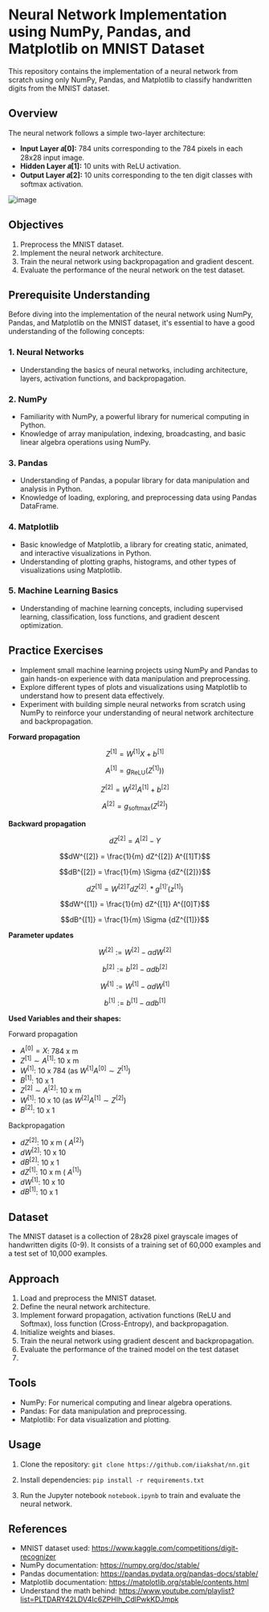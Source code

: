 # Neural Network Implementation using NumPy, Pandas, and Matplotlib on MNIST Dataset

This repository contains the implementation of a neural network from scratch using only NumPy, Pandas, and Matplotlib to classify handwritten digits from the MNIST dataset.

## Overview

The neural network follows a simple two-layer architecture:
- **Input Layer 𝑎[0]:** 784 units corresponding to the 784 pixels in each 28x28 input image.
- **Hidden Layer 𝑎[1]:** 10 units with ReLU activation.
- **Output Layer 𝑎[2]:** 10 units corresponding to the ten digit classes with softmax activation.


![image](https://github.com/iiakshat/nn/assets/92530735/2b767875-4e1e-4685-8b42-7ffa619c6285)


## Objectives

1. Preprocess the MNIST dataset.
2. Implement the neural network architecture.
3. Train the neural network using backpropagation and gradient descent.
4. Evaluate the performance of the neural network on the test dataset.

## Prerequisite Understanding

Before diving into the implementation of the neural network using NumPy, Pandas, and Matplotlib on the MNIST dataset, it's essential to have a good understanding of the following concepts:

### 1. Neural Networks
- Understanding the basics of neural networks, including architecture, layers, activation functions, and backpropagation.

### 2. NumPy
- Familiarity with NumPy, a powerful library for numerical computing in Python.
- Knowledge of array manipulation, indexing, broadcasting, and basic linear algebra operations using NumPy.

### 3. Pandas
- Understanding of Pandas, a popular library for data manipulation and analysis in Python.
- Knowledge of loading, exploring, and preprocessing data using Pandas DataFrame.

### 4. Matplotlib
- Basic knowledge of Matplotlib, a library for creating static, animated, and interactive visualizations in Python.
- Understanding of plotting graphs, histograms, and other types of visualizations using Matplotlib.

### 5. Machine Learning Basics
- Understanding of machine learning concepts, including supervised learning, classification, loss functions, and gradient descent optimization.

## Practice Exercises

- Implement small machine learning projects using NumPy and Pandas to gain hands-on experience with data manipulation and preprocessing.
- Explore different types of plots and visualizations using Matplotlib to understand how to present data effectively.
- Experiment with building simple neural networks from scratch using NumPy to reinforce your understanding of neural network architecture and backpropagation.

**Forward propagation**

$$Z^{[1]} = W^{[1]} X + b^{[1]}$$

$$A^{[1]} = g_{\text{ReLU}}(Z^{[1]}))$$

$$Z^{[2]} = W^{[2]} A^{[1]} + b^{[2]}$$

$$A^{[2]} = g_{\text{softmax}}(Z^{[2]})$$


**Backward propagation**

$$dZ^{[2]} = A^{[2]} - Y$$

$$dW^{[2]} = \frac{1}{m} dZ^{[2]} A^{[1]T}$$

$$dB^{[2]} = \frac{1}{m} \Sigma {dZ^{[2]}}$$

$$dZ^{[1]} = W^{[2]T} dZ^{[2]} .* g^{[1]\prime} (z^{[1]})$$

$$dW^{[1]} = \frac{1}{m} dZ^{[1]} A^{[0]T}$$

$$dB^{[1]} = \frac{1}{m} \Sigma {dZ^{[1]}}$$


**Parameter updates**

$$W^{[2]} := W^{[2]} - \alpha dW^{[2]}$$

$$b^{[2]} := b^{[2]} - \alpha db^{[2]}$$

$$W^{[1]} := W^{[1]} - \alpha dW^{[1]}$$

$$b^{[1]} := b^{[1]} - \alpha db^{[1]}$$


**Used Variables and their shapes:**

Forward propagation

- $A^{[0]} = X$: 784 x m
- $Z^{[1]} \sim A^{[1]}$: 10 x m
- $W^{[1]}$: 10 x 784 (as $W^{[1]} A^{[0]} \sim Z^{[1]}$)
- $B^{[1]}$: 10 x 1
- $Z^{[2]} \sim A^{[2]}$: 10 x m
- $W^{[1]}$: 10 x 10 (as $W^{[2]} A^{[1]} \sim Z^{[2]}$)
- $B^{[2]}$: 10 x 1

Backpropagation

- $dZ^{[2]}$: 10 x m ($~A^{[2]}$)
- $dW^{[2]}$: 10 x 10
- $dB^{[2]}$: 10 x 1
- $dZ^{[1]}$: 10 x m ($~A^{[1]}$)
- $dW^{[1]}$: 10 x 10
- $dB^{[1]}$: 10 x 1

## Dataset

The MNIST dataset is a collection of 28x28 pixel grayscale images of handwritten digits (0-9). It consists of a training set of 60,000 examples and a test set of 10,000 examples.

## Approach

1. Load and preprocess the MNIST dataset.
2. Define the neural network architecture.
3. Implement forward propagation, activation functions (ReLU and Softmax), loss function (Cross-Entropy), and backpropagation.
4. Initialize weights and biases.
5. Train the neural network using gradient descent and backpropagation.
6. Evaluate the performance of the trained model on the test dataset
7. 
## Tools

- NumPy: For numerical computing and linear algebra operations.
- Pandas: For data manipulation and preprocessing.
- Matplotlib: For data visualization and plotting.

## Usage

1. Clone the repository:
`git clone https://github.com/iiakshat/nn.git`

2. Install dependencies:
`pip install -r requirements.txt`

3. Run the Jupyter notebook `notebook.ipynb` to train and evaluate the neural network.

## References

- MNIST dataset used: https://www.kaggle.com/competitions/digit-recognizer
- NumPy documentation: https://numpy.org/doc/stable/
- Pandas documentation: https://pandas.pydata.org/pandas-docs/stable/
- Matplotlib documentation: https://matplotlib.org/stable/contents.html
- Understand the math behind: https://www.youtube.com/playlist?list=PLTDARY42LDV4Ic6ZPHIh_CdlPwkKDJmpk
